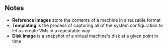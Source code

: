 ## Notes

* **Reference images** store the contents of a machine in a reusable format
* **Templating** is the process of capturing all of the system configuration to let us create VMs in a repeatable way
* **Disk image** is a snapshot of a virtual machine's disk at a given point in time